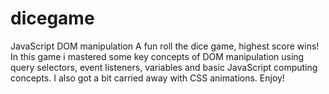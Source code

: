 # dicegame
JavaScript DOM manipulation
A fun roll the dice game, highest score wins! 
In this game i mastered some key concepts of DOM manipulation using query selectors, event listeners, variables and basic JavaScript computing concepts. 
I also got a bit carried away with CSS animations. Enjoy!
